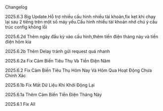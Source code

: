 Changelog

2025.6.3
Big Update.Hỗ trợ nhiều cấu hình nhiều tài khoản,fix kẹt khi chạy lại sau 2 tiếng trên một số máy yếu.Cấu hình nhiều tài khoản nhớ chú ý cấu trúc config không lỗi

2025.6.2d
Thêm ngày đầu kỳ vào cấu hình,thêm tiền điện tháng này và tiền điện hôm kia

2025.6.2b
Thêm Delay tránh gửi request quá nhanh

2025.6.2a
Fix Cảm Biến Tiêu Thụ Và Tiền Điện Năm

2025.6.2
Fix Cảm Biến Tiêu Thụ Hôm Nay Và Hôm Qua Hoạt Động Chưa Chính Xác

2025.6.1b
Fix Mất Dữ Liệu Khi Khởi Động Lại

2025.6.1a
Thêm Cảm Biến Tiền Điện Tháng Này

2025.6.1
Fix All

